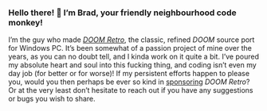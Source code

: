 ### Hello there! :wave: I’m Brad, your friendly neighbourhood code monkey!

I’m the guy who made [*DOOM Retro*](https://github.com/bradharding/doomretro), the classic, refined *DOOM* source port for Windows PC. It’s been somewhat of a passion project of mine over the years, as you can no doubt tell, and I kinda work on it quite a bit. I’ve poured my absolute heart and soul into this fucking thing, and coding isn’t even my day job (for better or for worse)! If my persistent efforts happen to please you, would you then perhaps be ever so kind in [sponsoring](https://www.paypal.com/donate/?business=8WGJ8VDFSVU7J) *DOOM Retro*? Or at the very least don’t hesitate to reach out if you have any suggestions or bugs you wish to share.
